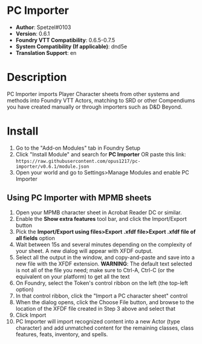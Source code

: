# PC Importer

* **Author**: Spetzel#0103
* **Version**: 0.6.1
* **Foundry VTT Compatibility**: 0.6.5-0.7.5
* **System Compatibility (If applicable)**: dnd5e
* **Translation Support**: en


# Description

PC Importer imports Player Character sheets from other systems and methods into Foundry VTT Actors, matching to SRD or other Compendiums you have created manually or through importers such as D&D Beyond.

# Install

1. Go to the "Add-on Modules" tab in Foundry Setup
2. Click "Install Module" and search for **PC Importer** OR paste this link: `https://raw.githubusercontent.com/opus1217/pc-importer/v0.6.1/module.json`
3. Open your world and go to Settings>Manage Modules and enable PC Importer

## Using PC Importer with MPMB sheets
1. Open your MPMB character sheet in Acrobat Reader DC or similar.
2. Enable the **Show extra features** tool bar, and click the Import/Export button
3. Pick the **Import/Export using files>Export .xfdf file>Export .xfdf file of all fields** option
4. Wait between 15s and several minutes depending on the complexity of your sheet. A new dialog will appear with XFDF output.
5. Select all the output in the window, and copy-and-paste and save into a new file with the XFDF extension. **WARNING**: The default text selected is not all of the file you need; make sure to Ctrl-A, Ctrl-C (or the equivalent on your platform) to get all the text
6. On Foundry, select the Token's control ribbon on the left (the top-left option)
7. In that control ribbon, click the "Import a PC character sheet" control 
8. When the dialog opens, click the Choose File button, and browse to the location of the XFDF file created in Step 3 above and select that
9. Click Import
10. PC Importer will import recognized content into a new Actor (type character) and add unmatched content for the remaining classes, class features, feats, inventory, and spells.
